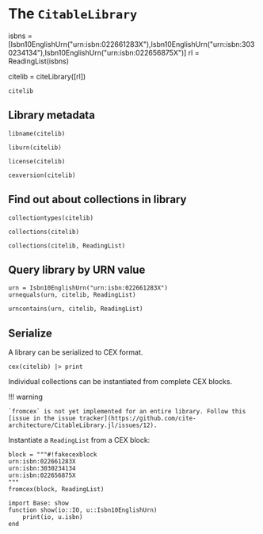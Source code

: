 # The `CitableLibrary`




isbns = [Isbn10EnglishUrn("urn:isbn:022661283X"),Isbn10EnglishUrn("urn:isbn:3030234134"),Isbn10EnglishUrn("urn:isbn:022656875X")]
rl = ReadingList(isbns)

citelib = citeLibrary([rl])



```
citelib
```

## Library metadata

```
libname(citelib)
```

```
liburn(citelib)
```
```
license(citelib)
```

```
cexversion(citelib)
```


## Find out about collections in library

```
collectiontypes(citelib)
```

```
collections(citelib)
```

```
collections(citelib, ReadingList)
```

## Query library by URN value

```
urn = Isbn10EnglishUrn("urn:isbn:022661283X")
urnequals(urn, citelib, ReadingList)
```



```
urncontains(urn, citelib, ReadingList)
```

## Serialize

A library can be serialized to CEX format.

```
cex(citelib) |> print
```


Individual collections can be instantiated from complete CEX blocks.


!!! warning

    `fromcex` is not yet implemented for an entire library. Follow this [issue in the issue tracker](https://github.com/cite-architecture/CitableLibrary.jl/issues/12).

Instantiate a `ReadingList` from a CEX block:

```
block = """#!fakecexblock
urn:isbn:022661283X
urn:isbn:3030234134
urn:isbn:022656875X
"""
fromcex(block, ReadingList)
```

```
import Base: show
function show(io::IO, u::Isbn10EnglishUrn)
    print(io, u.isbn)
end

```